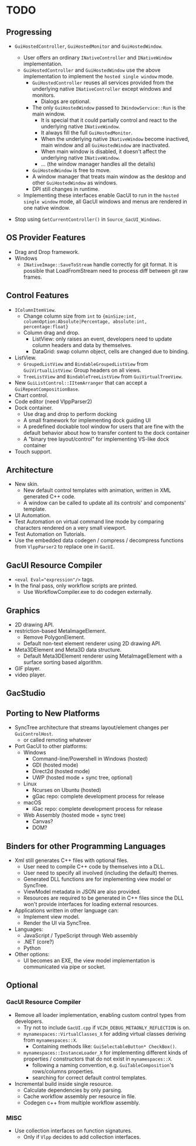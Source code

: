 # TODO

## Progressing

- `GuiHostedController`, `GuiHostedMonitor` and `GuiHostedWindow`.
  - User offers an ordinary `INativeController` and `INativeWindow` implementation.
  - `GuiHostedController` and `GuiHostedWindow` use the above implementation to implement the `hosted single window` mode.
    - `GuiHostedController` reuses all services provided from the underlying native `INativeController` except windows and monitors.
      - Dialogs are optional.
    - The only `GuiHostedWindow` passed to `IWindowService::Run` is the main window.
      - It is special that it could partially control and react to the underlying native `INativeWindow`.
      - It always fill the full `GuiHostedMonitor`.
      - When the underlying native `INativeWindow` become inactived, main window and all `GuiHostedWindow` are inactivated.
      - When main window is disabled, it doesn't affect the underlying native `INativeWindow`.
      - ... (the window manager handles all the details)
    - `GuiHostedWindow` is free to move.
    - A window manager that treats main window as the desktop and other `GuiHostedWindow` as windows.
    - DPI still changes in runtime.
  - Implementing these interfaces enable GacUI to run in the `hosted single window` mode, all GacUI windows and menus are rendered in one native window.

- Stop using `GetCurrentController()` in `Source_GacUI_Windows`.

## OS Provider Features

- Drag and Drop framework.
- Windows
  - `INativeImage::SaveToStream` handle correctly for git format. It is possible that LoadFromStream need to process diff between git raw frames.

## Control Features

- `IColumnItemView`.
  - Change column size from `int` to `{minSize:int, columnOption:Absolute|Percentage, absolute:int, percentage:float}`
  - Column drag and drop.
    - ListView: only raises an event, developers need to update column headers and data by themselves.
    - DataGrid: swap column object, cells are changed due to binding.
- ListView.
  - `GroupedListView` and `BindableGroupedListView` from `GuiVirtualListView`: Group headers on all views.
  - `TreeListView` and `BindableTreeListView` from `GuiVirtualTreeView`.
- New `GuiListControl::IItemArranger` that can accept a `GuiRepeatCompositionBase`.
- Chart control.
- Code editor (need VlppParser2)
- Dock container.
  - Use drag and drop to perform docking
  - A small framework for implementing dock guiding UI
  - A predefined dockable tool window for users that are fine with the default behavior about how to transfer content to the dock container
  - A "binary tree layout/control" for implementing VS-like dock container
- Touch support.

## Architecture

- New skin.
  - New default control templates with animation, written in XML generated C++ code.
  - A window can be called to update all its controls' and components' template.
- UI Automation.
- Test Automation on virtual command line mode by comparing characters rendered on a very small viewport.
- Test Automation on Tutorials.
- Use the embedded data codegen / compress / decompress functions from `VlppParser2` to replace one in `GacUI`.

## GacUI Resource Compiler

- `<eval Eval="expression"/>` tags.
- In the final pass, only workflow scripts are printed.
  - Use WorkflowCompiler.exe to do codegen externally.

## Graphics

- 2D drawing API.
- restriction-based MetaImageElement.
  - Remove PolygonElement.
  - Default non-text element renderer using 2D drawing API.
- Meta3DElement and Meta3D data structure.
  - Default Meta3DElement renderer using MetaImageElement with a surface sorting based algorithm.
- GIF player.
- video player.

## GacStudio

## Porting to New Platforms

- SyncTree architecture that streams layout/element changes per `GuiControlHost`.
  - or called remoting whatever
- Port GacUI to other platforms:
  - Windows
    - Command-line/Powershell in Windows (hosted)
    - GDI (hosted mode)
    - Direct2d (hosted mode)
    - UWP (hosted mode + sync tree, optional)
  - Linux
    - Ncurses on Ubuntu (hosted)
    - gGac repo: complete development process for release
  - macOS
    - iGac repo: complete development process for release
  - Web Assembly (hosted mode + sync tree)
    - Canvas?
    - DOM?

## Binders for other Programming Languages

- Xml still generates C++ files with optional files.
  - User need to compile C++ code by themselves into a DLL.
  - User need to specify all involved (including the default) themes.
  - Generated DLL functions are for implementing view model or SyncTree.
  - ViewModel metadata in JSON are also provided.
  - Resources are required to be generated in C++ files since the DLL won't provide interfaces for loading external resources.
- Applications written in other language can:
  - Implement view model.
  - Render the UI via SyncTree.
- Languages:
  - JavaScript / TypeScript through Web assembly
  - .NET (core?)
  - Python
- Other options:
  - UI becomes an EXE, the view model implementation is communicated via pipe or socket.

## Optional

### GacUI Resource Compiler

- Remove all loader implementation, enabling custom control types from developers.
  - Try not to include `GacUI.cpp` if `VCZH_DEBUG_METAONLY_REFLECTION` is on.
  - `mynamespaces::VirtualClasses_X` for adding virtual classes deriving from `mynamespaces::X`.
    - Containing methods like: `GuiSelectableButton* CheckBox()`.
  - `mynamespaces::InstanceLoader_X` for implementing different kinds of properties / constructors that do not exist in `mynamespaces::X`.
    - following a naming convention, e.g. `GuiTableComposition`'s rows/columns properties.
    - searching for correct default control templates.
- Incremental build inside single resource.
  -  Calculate dependencies by only parsing.
  -  Cache workflow assembly per resource in file.
  -  Codegen c++ from multiple workflow assembly.

### MISC

- Use collection interfaces on function signatures.
  - Only if `Vlpp` decides to add collection interfaces.
